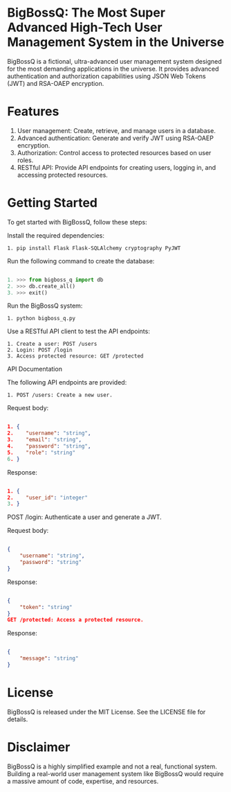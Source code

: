 # BigBossQ: The Most Super Advanced High-Tech User Management System in the Universe

BigBossQ is a fictional, ultra-advanced user management system designed for the most demanding applications in the universe. It provides advanced authentication and authorization capabilities using JSON Web Tokens (JWT) and RSA-OAEP encryption.

# Features

1. User management: Create, retrieve, and manage users in a database.
2. Advanced authentication: Generate and verify JWT using RSA-OAEP encryption.
3. Authorization: Control access to protected resources based on user roles.
4. RESTful API: Provide API endpoints for creating users, logging in, and accessing protected resources.

# Getting Started

To get started with BigBossQ, follow these steps:

Install the required dependencies:

```
1. pip install Flask Flask-SQLAlchemy cryptography PyJWT
```

Run the following command to create the database:


```python

1. >>> from bigboss_q import db
2. >>> db.create_all()
3. >>> exit()
```

Run the BigBossQ system:

```
1. python bigboss_q.py
```

Use a RESTful API client to test the API endpoints:

```
1. Create a user: POST /users
2. Login: POST /login
3. Access protected resource: GET /protected
```

API Documentation

The following API endpoints are provided:

```
1. POST /users: Create a new user.
```

Request body:

```json

1. {
2.    "username": "string",
3.    "email": "string",
4.    "password": "string",
5.    "role": "string"
6. }
```

Response:

```json

1. {
2.    "user_id": "integer"
3. }
```
POST /login: Authenticate a user and generate a JWT.

Request body:

```json

{
    "username": "string",
    "password": "string"
}
```

Response:

```json

{
    "token": "string"
}
GET /protected: Access a protected resource.
```

Response:

```json

{
    "message": "string"
}
```

# License

BigBossQ is released under the MIT License. See the LICENSE file for details.

# Disclaimer

BigBossQ is a highly simplified example and not a real, functional system. Building a real-world user management system like BigBossQ would require a massive amount of code, expertise, and resources.
